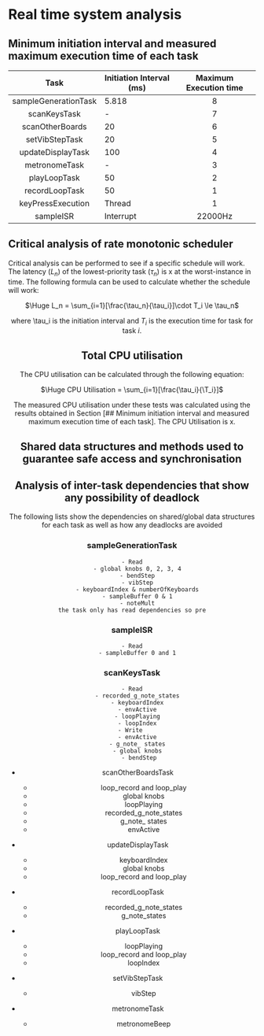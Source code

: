 # Real time system analysis 

## Minimum initiation interval and measured maximum execution time of each task

|         Task         | Initiation Interval (ms)| Maximum Execution time |
|:--------------------:|-------------------------|:----------------------:|
| sampleGenerationTask |        5.818            |     8                  |
|     scanKeysTask     |         -               |     7                  |
| scanOtherBoards      |        20               | 6                      |
| setVibStepTask       |       20                | 5                      |
|   updateDisplayTask  |       100               |      4                 |
| metronomeTask        |       -                 | 3                             |
| playLoopTask         |       50                | 2                             |
|    recordLoopTask    |      50                 |     1                         |
| keyPressExecution    | Thread                  |     1                        |
|       sampleISR      | Interrupt               |  22000Hz               |

## Critical analysis of rate monotonic scheduler
Critical analysis can be performed to see if a specific schedule will work. The latency ($L_n$) of the lowest-priority task ($\tau_n$) is x at the worst-instance in time. The following formula can be used to calculate whether the schedule will work: 

<div align="center"> $\Huge L_n = \sum_{i=1}[\frac{\tau_n}{\tau_i}]\cdot T_i \le \tau_n$

where \tau_i is the initiation interval and $T_i$ is the execution time for task for task $i$.  

## Total CPU utilisation

The CPU utilisation can be calculated through the following equation:

<div align="center"> $\Huge CPU Utilisation = \sum_{i=1}[\frac{\tau_i}{\T_i}]$

The measured CPU utilisation under these tests was calculated using the results obtained in Section [## Minimum initiation interval and measured maximum execution time of each task]. The CPU Utilisation is x.


## Shared data structures and methods used to guarantee safe access and synchronisation
 
 

## Analysis of inter-task dependencies that show any possibility of deadlock

The following lists show the  dependencies on shared/global data structures for each task as well as how any deadlocks are avoided
### sampleGenerationTask
    - Read
        - global knobs 0, 2, 3, 4 
        - bendStep 
        - vibStep 
        - keyboardIndex & numberOfKeyboards 
        - sampleBuffer 0 & 1 
        - noteMult 
    the task only has read dependencies so pre


### sampleISR
    - Read
        - sampleBuffer 0 and 1 
    

### scanKeysTask
    - Read
        - recorded_g_note_states 
        - keyboardIndex 
        - envActive 
        - loopPlaying 
        - loopIndex 
    - Write 
        - envActive 
        - g_note_ states 
        - global knobs 
        - bendStep

- scanOtherBoardsTask
    - loop_record and loop_play
    - global knobs
    - loopPlaying
    - recorded_g_note_states
    - g_note_ states
    - envActive

- updateDisplayTask
    - keyboardIndex
    - global knobs
    - loop_record and loop_play

- recordLoopTask
    - recorded_g_note_states
    - g_note_states
- playLoopTask
    - loopPlaying
    - loop_record and loop_play
    - loopIndex

- setVibStepTask
    -  vibStep

- metronomeTask
    - metronomeBeep

